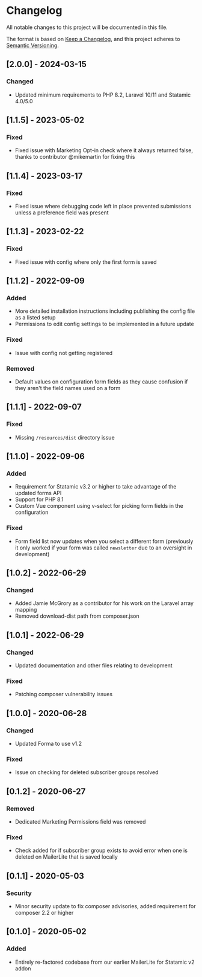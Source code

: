 # Changelog
All notable changes to this project will be documented in this file.

The format is based on [Keep a Changelog](https://keepachangelog.com/en/1.0.0/),
and this project adheres to [Semantic Versioning](https://semver.org/spec/v2.0.0.html).

## [2.0.0] - 2024-03-15

### Changed
- Updated minimum requirements to PHP 8.2, Laravel 10/11 and Statamic 4.0/5.0

## [1.1.5] - 2023-05-02

### Fixed
- Fixed issue with Marketing Opt-in check where it always returned false, thanks to contributor @mikemartin for fixing this


## [1.1.4] - 2023-03-17

### Fixed
- Fixed issue where debugging code left in place prevented submissions unless a preference field was present


## [1.1.3] - 2023-02-22

### Fixed
- Fixed issue with config where only the first form is saved
  

## [1.1.2] - 2022-09-09

### Added
- More detailed installation instructions including publishing the config file as a listed setup
- Permissions to edit config settings to be implemented in a future update

### Fixed
- Issue with config not getting registered

### Removed
- Default values on configuration form fields as they cause confusion if they aren't the field names used on a form


## [1.1.1] - 2022-09-07

### Fixed
- Missing `/resources/dist` directory issue


## [1.1.0] - 2022-09-06

### Added
- Requirement for Statamic v3.2 or higher to take advantage of the updated forms API
- Support for PHP 8.1
- Custom Vue component using v-select for picking form fields in the configuration

### Fixed
- Form field list now updates when you select a different form (previously it only worked if your form was called `newsletter` due to an oversight in development)
  

## [1.0.2] - 2022-06-29

### Changed
- Added Jamie McGrory as a contributor for his work on the Laravel array mapping
- Removed download-dist path from composer.json


## [1.0.1] - 2022-06-29

### Changed
- Updated documentation and other files relating to development

### Fixed
- Patching composer vulnerability issues


## [1.0.0] - 2020-06-28

### Changed
- Updated Forma to use v1.2

### Fixed
- Issue on checking for deleted subscriber groups resolved


## [0.1.2] - 2020-06-27

### Removed
- Dedicated Marketing Permissions field was removed
  
### Fixed
- Check added for if subscriber group exists to avoid error when one is deleted on MailerLite that is saved locally


## [0.1.1] - 2020-05-03

### Security
- Minor security update to fix composer advisories, added requirement for composer 2.2 or higher


## [0.1.0] - 2020-05-02

### Added
- Entirely re-factored codebase from our earlier MailerLite for Statamic v2 addon
